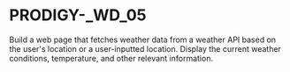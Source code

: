 # PRODIGY-_WD_05
Build a web page that fetches weather data from a weather API based on the user's location or a user-inputted location. Display the current weather conditions, temperature, and other relevant information.
